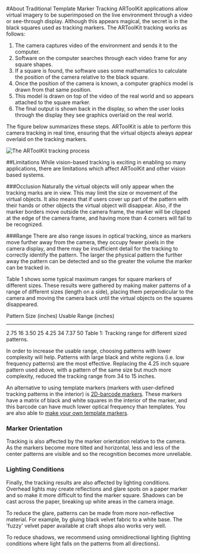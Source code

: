 #About Traditional Template Marker Tracking
ARToolKit applications allow virtual imagery to be superimposed on the live environment through a video or see-through display. Although this appears magical, the secret is in the black squares used as tracking markers. The ARToolKit tracking works as follows:

1.  The camera captures video of the environment and sends it to the computer.
2.  Software on the computer searches through each video frame for any square shapes.
3.  If a square is found, the software uses some mathematics to calculate the position of the camera relative to the black square.
4.  Once the position of the camera is known, a computer graphics model is drawn from that same position.
5.  This model is drawn on top of the video of the real world and so appears attached to the square marker.
6.  The final output is shown back in the display, so when the user looks through the display they see graphics overlaid on the real world.

The figure below summarizes these steps. ARToolKit is able to perform this camera tracking in real time, ensuring that the virtual objects always appear overlaid on the tracking markers.

![The ARToolKit tracking process][diagram]

##Limitations
While vision-based tracking is exciting in enabling so many applications, there are limitations which affect ARToolKit and other vision based systems.

###Occlusion
Naturally the virtual objects will only appear when the tracking marks are in view. This may limit the size or movement of the virtual objects. It also means that if users cover up part of the pattern with their hands or other objects the virtual object will disappear. Also, if the marker borders move outside the camera frame, the marker will be clipped at the edge of the camera frame, and having more than 4 corners will fail to be recognized.

###Range
There are also range issues in optical tracking, since as markers move further away from the camera, they occupy fewer pixels in the camera display, and there may be insufficient detail for the tracking to correctly identify the pattern. The larger the physical pattern the further away the pattern can be detected and so the greater the volume the marker can be tracked in.

Table 1 shows some typical maximum ranges for square markers of different sizes. These results were gathered by making maker patterns of a range of different sizes (length on a side), placing them perpendicular to the camera and moving the camera back until the virtual objects on the squares disappeared.

Pattern Size (inches)   Usable Range (inches)
----------------------- -----------------------
2.75                    16
3.50                    25
4.25                    34
7.37                    50
Table 1: Tracking range for different sized patterns.

In order to increase the usable range, choosing patterns with lower complexity will help. Patterns with large black and white regions (i.e. low frequency patterns) are the most effective. Replacing the 4.25 inch square pattern used above, with a pattern of the same size but much more complexity, reduced the tracking range from 34 to 15 inches.

An alternative to using template markers (markers with user-defined tracking patterns in the interior) is [2D-barcode markers][marker_barcode]. These markers have a matrix of black and white squares in the interior of the marker, and this barcode can have much lower optical frequency than templates. You are also able to [make your own template markers][marker_training].

### Marker Orientation
Tracking is also affected by the marker orientation relative to the camera. As the markers become more tilted and horizontal, less and less of the center patterns are visible and so the recognition becomes more unreliable.

### Lighting Conditions
Finally, the tracking results are also affected by lighting conditions. Overhead lights may create reflections and glare spots on a paper marker and so make it more difficult to find the marker square. Shadows can be cast across the paper, breaking up white areas in the camera image.

To reduce the glare, patterns can be made from more non-reflective material. For example, by gluing black velvet fabric to a white base. The 'fuzzy' velvet paper available at craft shops also works very well.

To reduce shadows, we recommend using omnidirectional lighting (lighting conditions where light falls on the patterns from all directions).

[diagram]: :diagram.jpg
[marker_barcode]: 3_Marker_Training:marker_barcode
[marker_training]: 3_Marker_Training:marker_training
